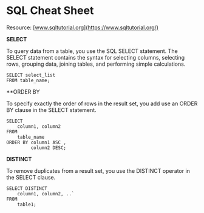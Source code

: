 # SQL Cheat Sheet

Resource: [www.sqltutorial.org](https://www.sqltutorial.org/)

**SELECT**

To query data from a table, you use the SQL SELECT statement. The SELECT statement contains the syntax for selecting columns, selecting rows, grouping data, joining tables, and performing simple calculations.

```
SELECT select_list
FROM table_name;
```

**ORDER BY

To specify exactly the order of rows in the result set, you add use an ORDER BY clause in the SELECT statement.

```
SELECT 
    column1, column2
FROM
    table_name
ORDER BY column1 ASC , 
         column2 DESC;
```

**DISTINCT**

To remove duplicates from a result set, you use the DISTINCT operator in the SELECT clause.

```
SELECT DISTINCT
    column1, column2, ..`
FROM
    table1;
```